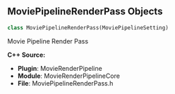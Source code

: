 ## MoviePipelineRenderPass Objects

```python
class MoviePipelineRenderPass(MoviePipelineSetting)
```

Movie Pipeline Render Pass

**C++ Source:**

- **Plugin**: MovieRenderPipeline
- **Module**: MovieRenderPipelineCore
- **File**: MoviePipelineRenderPass.h

<a id="unreal.MoviePipelineShotConfig"></a>